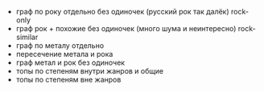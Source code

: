 - граф по року отдельно без одиночек (русский рок так далёк) rock-only
- граф рок + похожие без одиночек (много шума и неинтересно) rock-similar
- граф по металу отдельно
- пересечение метала и рока
- граф метал и рок без одиночек
- топы по степеням внутри жанров и общие
- топы по степеням вне жанров